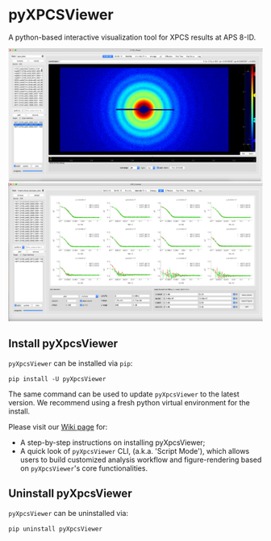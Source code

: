 # pyXPCSViewer

A python-based interactive visualization tool for XPCS results at APS 8-ID.

![saxs2d](/docs/images/saxs2d.png)
![g2](/docs/images/g2mod.png)

## Install pyXpcsViewer
`pyXpcsViewer` can be installed via `pip`:
```
pip install -U pyXpcsViewer
```
The same command can be used to update `pyXpcsViewer` to the latest version. We recommend using a fresh python virtual environment for the install. 

Please visit our [Wiki page](https://github.com/qzhang234/dummy_xpcsviewer_Wiki/wiki) for:

* A step-by-step instructions on installing pyXpcsViewer;
* A quick look of `pyXpcsViewer` CLI, (a.k.a. 'Script Mode'), which allows users to build customized analysis workflow and figure-rendering based on `pyXpcsViewer`'s core functionalities.

## Uninstall pyXpcsViewer

`pyXpcsViewer` can be uninstalled via:
```
pip uninstall pyXpcsViewer
```
